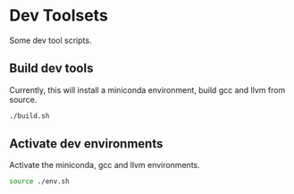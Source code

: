 # Dev Toolsets

Some dev tool scripts.

## Build dev tools

Currently, this will install a miniconda environment, build gcc and llvm from source.

```bash
./build.sh
```

## Activate dev environments

Activate the miniconda, gcc and llvm environments.

```bash
source ./env.sh
```

